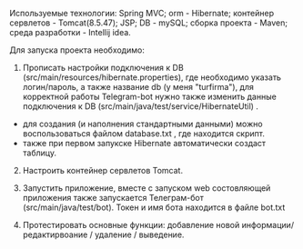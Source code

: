 Используемые технологии: Spring MVC;
orm - Hibernate;
контейнер сервлетов - Tomcat(8.5.47);
JSP;
DB - mySQL;
cборка проекта - Maven;
среда разработки - Intellij idea.

Для запуска проекта необходимо: 
1) Прописать настройки подключения к DB (src/main/resources/hibernate.properties), где необходимо указать логин/пароль, а также название db (у меня "turfirma"), для корректной работы Telegram-bot нужно также изменить данные подключения к DB (src/main/java/test/service/HibernateUtil) .
- для создания (и наполнения стандартными данными) можно воспользоваться файлом database.txt , где находится скрипт.
- также при первом запукске Hibernate автоматически создаст таблицу.


2) Настроить контейнер сервлетов Tomcat.

3) Запустить приложение, вместе с запуском web состовляющей приложения также запускается Телеграм-бот (src/main/java/test/bot). Токен и имя бота находится в файле bot.txt

4) Протестировать основные функции: добавление новой информации/ редактирвоание / удаление / выведение.
